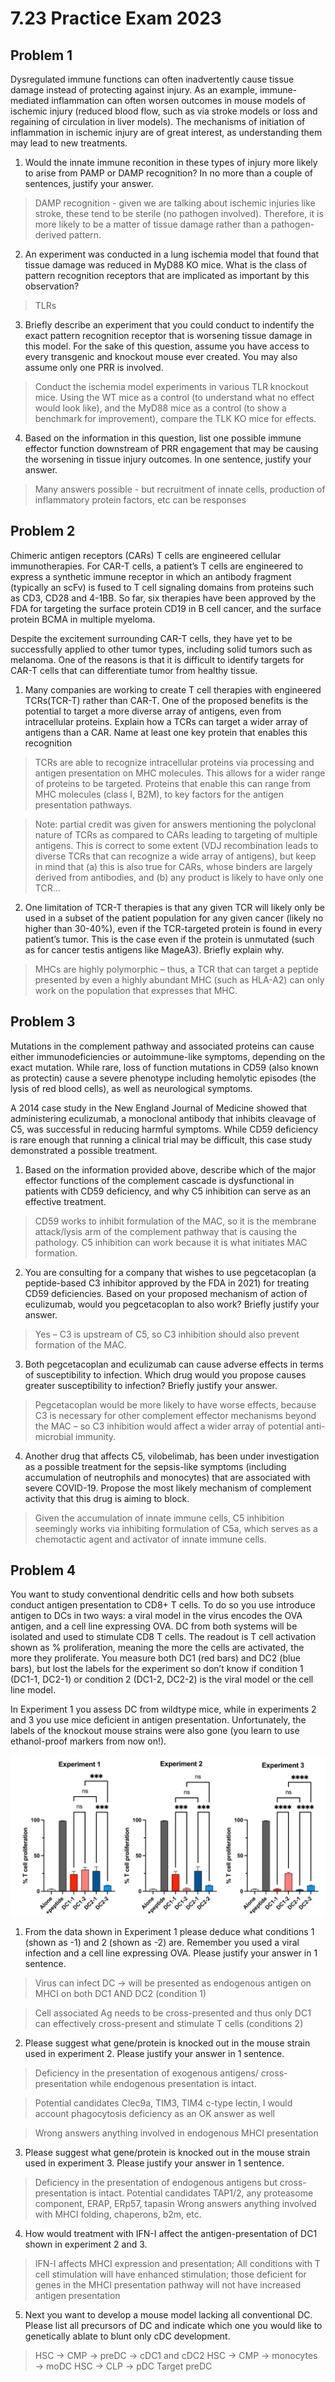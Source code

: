 # 7.23 Practice Exam 2023

## Problem 1

Dysregulated immune functions can often inadvertently cause tissue damage instead of protecting against injury. As an example, immune-mediated inflammation can often worsen outcomes in mouse models of ischemic injury (reduced blood flow, such as via stroke models or loss and regaining of circulation in liver models). The mechanisms of initiation of inflammation in ischemic injury are of great interest, as understanding them may lead to new treatments.

1. Would the innate immune reconition in these types of injury more likely to arise from PAMP or DAMP recognition? In no more than a couple of sentences, justify your answer.

> DAMP recognition - given we are talking about ischemic injuries like stroke, these tend to be sterile (no pathogen involved). Therefore, it is more likely to be a matter of tissue damage rather than a pathogen-derived pattern.

2. An experiment was conducted in a lung ischemia model that found that tissue damage was reduced in MyD88 KO mice. What is the class of pattern recognition receptors that are implicated as important by this observation?

> TLRs

3. Briefly describe an experiment that you could conduct to indentify the exact pattern recognition receptor that is worsening tissue damage in this model. For the sake of this question, assume you have access to every transgenic and knockout mouse ever created. You may also assume only one PRR is involved.

> Conduct the ischemia model experiments in various TLR knockout mice. Using the WT mice as a control (to understand what no effect would look like), and the MyD88 mice as a control (to show a benchmark for improvement), compare the TLK KO mice for effects.

4. Based on the information in this question, list one possible immune effector function downstream of PRR engagement that may be causing the worsening in tissue injury outcomes. In one sentence, justify your answer.

> Many answers possible - but recruitment of innate cells, production of inflammatory protein factors, etc can be responses

## Problem 2
Chimeric antigen receptors (CARs) T cells are engineered cellular immunotherapies. For CAR-T cells, a patient’s T cells are engineered to express a synthetic immune receptor in which an antibody fragment (typically an scFv) is fused to T cell signaling domains from proteins such as CD3, CD28 and 4-1BB. So far, six therapies have been approved by the FDA for targeting the surface protein CD19 in B cell cancer, and the surface protein BCMA in multiple myeloma.
 
Despite the excitement surrounding CAR-T cells, they have yet to be successfully applied to other tumor types, including solid tumors such as melanoma. One of the reasons is that it is difficult to identify targets for CAR-T cells that can differentiate tumor from healthy tissue.

1. Many companies are working to create T cell therapies with engineered TCRs(TCR-T) rather than CAR-T. One of the proposed benefits is the potential to target a more diverse array of antigens, even from intracellular proteins. Explain how a TCRs can target a wider array of antigens than a CAR. Name at least one key protein that enables this recognition

> TCRs are able to recognize intracellular proteins via processing and antigen presentation on MHC molecules. This allows for a wider range of proteins to be targeted. Proteins that enable this can range from MHC molecules (class I, B2M), to key factors for the antigen presentation pathways.

> Note: partial credit was given for answers mentioning the polyclonal nature of TCRs as compared to CARs leading to targeting of multiple antigens. This is correct to some extent (VDJ recombination leads to diverse TCRs that can recognize a wide array of antigens), but keep in mind that (a) this is also true for CARs, whose binders are largely derived from antibodies, and (b) any product is likely to have only one TCR…

2. One limitation of TCR-T therapies is that any given TCR will likely only be used in a subset of the patient population for any given cancer (likely no higher than 30-40%), even if the TCR-targeted protein is found in every patient’s tumor. This is the case even if the protein is unmutated (such as for cancer testis antigens like MageA3). Briefly explain why.

> MHCs are highly polymorphic – thus, a TCR that can target a peptide presented by even a highly abundant MHC (such as HLA-A2) can only work on the population that expresses that MHC. 

## Problem 3

Mutations in the complement pathway and associated proteins can cause either immunodeficiencies or autoimmune-like symptoms, depending on the exact mutation. While rare, loss of function mutations in CD59 (also known as protectin) cause a severe phenotype including hemolytic episodes (the lysis of red blood cells), as well as neurological symptoms.

A 2014 case study in the New England Journal of Medicine showed that administering eculizumab, a monoclonal antibody that inhibits cleavage of C5, was successful in reducing harmful symptoms. While CD59 deficiency is rare enough that running a clinical trial may be difficult, this case study demonstrated a possible treatment.

1. Based on the information provided above, describe which of the major effector functions of the complement cascade is dysfunctional in patients with CD59 deficiency, and why C5 inhibition can serve as an effective treatment.

> CD59 works to inhibit formulation of the MAC, so it is the membrane attack/lysis arm of the complement pathway that is causing the pathology. C5 inhibition can work because it is what initiates MAC formation.

2. You are consulting for a company that wishes to use pegcetacoplan (a peptide-based C3 inhibitor approved by the FDA in 2021) for treating CD59 deficiencies. Based on your proposed mechanism of action of eculizumab, would you pegcetacoplan to also work? Briefly justify your answer.

> Yes – C3 is upstream of C5, so C3 inhibition should also prevent formation of the MAC. 
 
3. Both pegcetacoplan and eculizumab can cause adverse effects in terms of susceptibility to infection. Which drug would you propose causes greater susceptibility to infection? Briefly justify your answer.

> Pegcetacoplan would be more likely to have worse effects, because C3 is necessary for other complement effector mechanisms beyond the MAC – so C3 inhibition would affect a wider array of potential anti-microbial immunity.

4. Another drug that affects C5, vilobelimab, has been under investigation as a possible treatment for the sepsis-like symptoms (including accumulation of neutrophils and monocytes) that are associated with severe COVID-19. Propose the most likely mechanism of complement activity that this drug is aiming to block.

> Given the accumulation of innate immune cells, C5 inhibition seemingly works via inhibiting formulation of C5a, which serves as a chemotactic agent and activator of innate immune cells.

## Problem 4 

You want to study conventional dendritic cells and how both subsets conduct antigen presentation to CD8+ T cells. To do so you use introduce antigen to DCs in two ways: a viral model in the virus encodes the OVA antigen, and a cell line expressing OVA. DC from both systems will be isolated and used to stimulate CD8 T cells. The readout is T cell activation shown as % proliferation, meaning the more the cells are activated, the more they proliferate. You measure both DC1 (red bars) and DC2 (blue bars), but lost the labels for the experiment so don’t know if condition 1 (DC1-1, DC2-1) or condition 2 (DC1-2, DC2-2) is the viral model or the cell line model.

In Experiment 1 you assess DC from wildtype mice, while in experiments 2 and 3 you use mice deficient in antigen presentation. Unfortunately, the labels of the knockout mouse strains were also gone (you learn to use ethanol-proof markers from now on!).

![Knock Outs](../../originalfiles/immuno/Practice_Exam_2023_fig1.png)

1. From the data shown in Experiment 1 please deduce what conditions 1 (shown as -1) and 2 (shown as -2) are. Remember you used a viral infection and a cell line expressing OVA. Please justify your answer in 1 sentence.  

> Virus can infect DC -> will be presented as endogenous antigen on MHCI on both DC1 AND DC2 (condition 1)

> Cell associated Ag needs to be cross-presented and thus only DC1 can effectively cross-present and stimulate T cells (conditions 2)

2. Please suggest what gene/protein is knocked out in the mouse strain used in experiment 2. Please justify your answer in 1 sentence.

> Deficiency in the presentation of exogenous antigens/ cross-presentation while endogenous presentation is intact.

> Potential candidates Clec9a, TIM3, TIM4 c-type lectin, I would account phagocytosis deficiency as an OK answer as well

> Wrong answers anything involved in endogenous MHCI presentation

3. Please suggest what gene/protein is knocked out in the mouse strain used in experiment 3. Please justify your answer in 1 sentence.

> Deficiency in the presentation of endogenous antigens but cross-presentation is intact. Potential candidates TAP1/2, any proteasome component, ERAP, ERp57, tapasin Wrong answers anything involved with MHCI folding, chaperons, b2m, etc.

4. How would treatment with IFN-I affect the antigen-presentation of DC1 shown in experiment 2 and 3.

> IFN-I affects MHCI expression and presentation; All conditions with T cell stimulation will have enhanced stimulation; those deficient for genes in the MHCI presentation pathway will not have increased antigen presentation

5. Next you want to develop a mouse model lacking all conventional DC. Please list all precursors of DC and indicate which one you would like to genetically ablate to blunt only cDC development.

> HSC &rarr; CMP &rarr; preDC &rarr; cDC1 and cDC2
> HSC &rarr; CMP &rarr; monocytes &rarr; moDC
> HSC &rarr; CLP &rarr; pDC
> Target preDC
